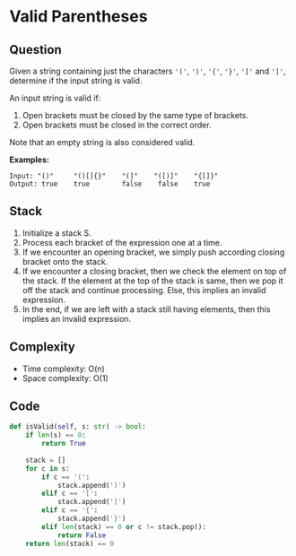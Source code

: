 # Valid Parentheses

## Question

Given a string containing just the characters `'('`, `')'`, `'{'`, `'}'`, `'['` and `']'`, determine if the input string is valid.

An input string is valid if:

1. Open brackets must be closed by the same type of brackets.
2. Open brackets must be closed in the correct order.

Note that an empty string is also considered valid.

**Examples:**

```text
Input: "()"     "()[]{}"    "(]"    "([)]"    "{[]}"
Output: true    true        false    false    true
```

## Stack 

1. Initialize a stack S.
2. Process each bracket of the expression one at a time.
3. If we encounter an opening bracket, we simply push according closing bracket onto the stack. 
4. If we encounter a closing bracket, then we check the element on top of the stack. If the element at the top of the stack is same, then we pop it off the stack and continue processing. Else, this implies an invalid expression.
5. In the end, if we are left with a stack still having elements, then this implies an invalid expression.

## Complexity

* Time complexity: O\(n\)
* Space complexity: O\(1\)

## Code 

```python
def isValid(self, s: str) -> bool:
    if len(s) == 0:
        return True
    
    stack = []
    for c in s:
        if c == '(':
            stack.append(')')
        elif c == '[':
            stack.append(']')
        elif c == '{':
            stack.append('}')
        elif len(stack) == 0 or c != stack.pop(): 
            return False
    return len(stack) == 0
```

